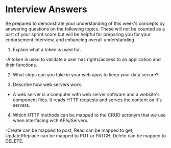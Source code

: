 # Interview Answers
Be prepared to demonstrate your understanding of this week's concepts by answering questions on the following topics. These will not be counted as a part of your sprint score but will be helpful for preparing you for your endorsement interview, and enhancing overall understanding.


1. Explain what a token is used for.

-A token is used to validate a user has rights/access to an application and their functions. 

2. What steps can you take in your web apps to keep your data secure?

3. Describe how web servers work.

- A web server is a computer with web server software and a website's component files. It reads HTTP requests and serves the content on it's servers. 

4. Which HTTP methods can be mapped to the CRUD acronym that we use when interfacing with APIs/Servers.

-Create can be mapped to post, Read can be mapped to get, Update/Replace can be mapped to PUT or PATCH, Delete can be mapped to DELETE.